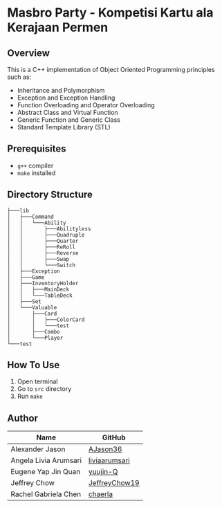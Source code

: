 # Masbro Party - Kompetisi Kartu ala Kerajaan Permen

## Overview

This is a C++ implementation of Object Oriented Programming principles such as:

- Inheritance and Polymorphism
- Exception and Exception Handling
- Function Overloading and Operator Overloading
- Abstract Class and Virtual Function
- Generic Function and Generic Class
- Standard Template Library (STL)

## Prerequisites

- `g++` compiler
- `make` installed

## Directory Structure

```
├───lib
│   ├───Command
│   │   └───Ability
│   │       ├───Abilityless
│   │       ├───Quadruple
│   │       ├───Quarter
│   │       ├───ReRoll
│   │       ├───Reverse
│   │       ├───Swap
│   │       └───Switch
│   ├───Exception
│   ├───Game
│   ├───InventoryHolder
│   │   ├───MainDeck
│   │   └───TableDeck
│   ├───Set
│   └───Valuable
│       ├───Card
│       │   ├───ColorCard
│       │   └───test
│       ├───Combo
│       └───Player
└───test
```

## How To Use

1. Open terminal
2. Go to `src` directory
3. Run `make`

## Author

| Name                  | GitHub                                            |
| --------------------- | ------------------------------------------------- |
| Alexander Jason       | [AJason36](https://github.com/AJason36)           |
| Angela Livia Arumsari | [liviaarumsari](https://github.com/liviaarumsari) |
| Eugene Yap Jin Quan   | [yuujin-Q](https://github.com/yuujin-Q)           |
| Jeffrey Chow          | [JeffreyChow19](https://github.com/JeffreyChow19) |
| Rachel Gabriela Chen  | [chaerla](https://github.com/chaerla)             |
